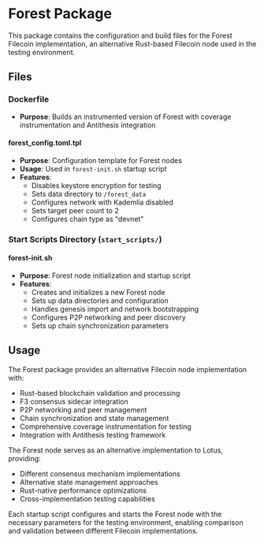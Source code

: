 # Forest Package

This package contains the configuration and build files for the Forest Filecoin implementation, an alternative Rust-based Filecoin node used in the testing environment.

## Files

### Dockerfile
- **Purpose**: Builds an instrumented version of Forest with coverage instrumentation and Antithesis integration


#### forest_config.toml.tpl
- **Purpose**: Configuration template for Forest nodes
- **Usage**: Used in `forest-init.sh` startup script
- **Features**:
  - Disables keystore encryption for testing
  - Sets data directory to `/forest_data`
  - Configures network with Kademlia disabled
  - Sets target peer count to 2
  - Configures chain type as "devnet"

### Start Scripts Directory (`start_scripts/`)

#### forest-init.sh
- **Purpose**: Forest node initialization and startup script
- **Features**:
  - Creates and initializes a new Forest node
  - Sets up data directories and configuration
  - Handles genesis import and network bootstrapping
  - Configures P2P networking and peer discovery
  - Sets up chain synchronization parameters

## Usage

The Forest package provides an alternative Filecoin node implementation with:
- Rust-based blockchain validation and processing
- F3 consensus sidecar integration
- P2P networking and peer management
- Chain synchronization and state management
- Comprehensive coverage instrumentation for testing
- Integration with Antithesis testing framework

The Forest node serves as an alternative implementation to Lotus, providing:
- Different consensus mechanism implementations
- Alternative state management approaches
- Rust-native performance optimizations
- Cross-implementation testing capabilities

Each startup script configures and starts the Forest node with the necessary parameters for the testing environment, enabling comparison and validation between different Filecoin implementations.
